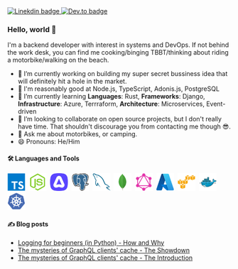 <div id="badges">
  <a href="https://linkednin.com/in/szalma-a">
    <img src="https://img.shields.io/badge/LinkedIn-blue?logo=linkedin&logoColor=white&style=for-the-badge" alt="Linekdin badge" />
  </a>
  <a href="https://dev.to/andycko">
    <img src="https://img.shields.io/badge/dev.to-0A0A0A?style=for-the-badge&logo=devdotto&logoColor=white" alt="Dev.to badge" />
  </a>
</div>

### Hello, world 👋
I'm a backend developer with interest in systems and DevOps. If not behind the work desk, you can find me cooking/binging TBBT/thinking about riding a motorbike/walking on the beach.  
- 🔭 I’m currently working on building my super secret bussiness idea that will definitely hit a hole in the market.
- 💪 I'm reasonably good at Node.js, TypeScript, Adonis.js, PostgreSQL
- 🌱 I’m currently learning **Languages**: Rust, **Frameworks**: Django, **Infrastructure**: Azure, Terrraform, **Architecture**: Microservices, Event-driven
- 👯 I’m looking to collaborate on open source projects, but I don't really have time. That shouldn't discourage you from contacting me though 😎.
- 💬 Ask me about motorbikes, or camping.
- 😄 Pronouns: He/Him

#### 🛠️ Languages and Tools
<div id="languages-tools">
  <img src="https://github.com/devicons/devicon/blob/master/icons/typescript/typescript-original.svg" alt="TypeScript" width="40" height="40"/>&nbsp;
  <img src="https://github.com/devicons/devicon/blob/master/icons/nodejs/nodejs-original.svg" alt="Node.js" width="40" height="40"/>&nbsp;
  <img src="https://github.com/devicons/devicon/blob/master/icons/adonisjs/adonisjs-original.svg" alt="Adonis.js" width="40" height="40"/>&nbsp;
  <img src="https://github.com/devicons/devicon/blob/master/icons/postgresql/postgresql-original.svg" alt="PostgreSQL" width="40" height="40"/>&nbsp;
  <img src="https://github.com/devicons/devicon/blob/master/icons/mysql/mysql-original.svg" alt="MySQL" width="40" height="40"/>&nbsp;
  <img src="https://github.com/devicons/devicon/blob/master/icons/mongodb/mongodb-original.svg" alt="MongoDB" width="40" height="40"/>&nbsp;
  <img src="https://github.com/devicons/devicon/blob/master/icons/graphql/graphql-plain.svg" alt="GraphQL" width="40" height="40"/>&nbsp;
  <img src="https://github.com/devicons/devicon/blob/master/icons/azure/azure-original.svg" alt="Azure" width="40" height="40"/>&nbsp;
  <img src="https://github.com/devicons/devicon/blob/master/icons/amazonwebservices/amazonwebservices-original.svg" alt="AWS" width="40" height="40"/>&nbsp;
  <img src="https://github.com/devicons/devicon/blob/master/icons/docker/docker-original.svg" alt="Docker" width="40" height="40"/>&nbsp;
  <img src="https://github.com/devicons/devicon/blob/master/icons/kubernetes/kubernetes-plain.svg" alt="Kubernetes" width="40" height="40"/>&nbsp;
</div>

#### ✍️ Blog posts
<!-- BLOG-POST-LIST:START -->
- [Logging for beginners &lpar;in Python&rpar; - How and Why](https://dev.to/andycko/logging-for-beginers-in-python-how-and-why-3bna)
- [The mysteries of GraphQL clients&#39; cache - The Showdown](https://dev.to/andycko/the-mysteries-of-graphql-clients-cache-the-showdown-4211)
- [The mysteries of GraphQL clients&#39; cache - The Introduction](https://dev.to/andycko/the-mysteries-of-graphql-clients-cache-the-introduction-3g13)
<!-- BLOG-POST-LIST:END -->
